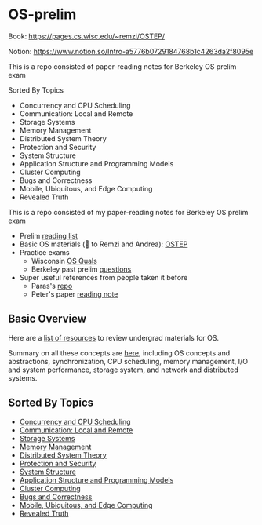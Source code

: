 # OS-prelim

Book: https://pages.cs.wisc.edu/~remzi/OSTEP/

Notion: https://www.notion.so/Intro-a5776b0729184768b1c4263da2f8095e

This is a repo consisted of paper-reading notes for Berkeley OS prelim exam

Sorted By Topics

* Concurrency and CPU Scheduling
* Communication: Local and Remote
* Storage Systems
* Memory Management
* Distributed System Theory
* Protection and Security
* System Structure
* Application Structure and Programming Models
* Cluster Computing
* Bugs and Correctness
* Mobile, Ubiquitous, and Edge Computing
* Revealed Truth

This is a repo consisted of my paper-reading notes for Berkeley OS prelim exam
* Prelim [reading list](https://ucbosprelim.samkumar.org/reading.html)
* Basic OS materials (🙌 to Remzi and Andrea): [OSTEP](https://pages.cs.wisc.edu/~remzi/OSTEP/)
* Practice exams
    *  Wisconsin [OS Quals](https://www.cs.wisc.edu/operating-systems-quals/)
    *  Berkeley past prelim [questions](https://www2.eecs.berkeley.edu/Protected/Grads/CS/Prelims/osqu.html)
* Super useful references from people taken it before 
    *  Paras's [repo](https://github.com/parasj/papers)
    *  Peter's paper [reading note](https://pschafhalter.com/blog) 

## Basic Overview 
Here are a [list of resources](https://ucbosprelim.samkumar.org/undergraduate.html) to review undergrad materials for OS. 

Summary on all these concepts are [here](https://github.com/lynnliu030/os-prelim/tree/main/list_of_topics), including OS concepts and abstractions, synchronization, CPU scheduling, memory management, I/O and system performance, storage system, and network and distributed systems. 

## Sorted By Topics 
* [Concurrency and CPU Scheduling](https://github.com/lynnliu030/os-prelim/tree/main/cpu_concurrency)
* [Communication: Local and Remote](https://github.com/lynnliu030/os-prelim/tree/main/communication)
* [Storage Systems](https://github.com/lynnliu030/os-prelim/tree/main/storage)
* [Memory Management](https://github.com/lynnliu030/os-prelim/tree/main/memory)
* [Distributed System Theory](https://github.com/lynnliu030/os-prelim/tree/main/theory)
* [Protection and Security](https://github.com/lynnliu030/os-prelim/tree/main/security)
* [System Structure](https://github.com/lynnliu030/os-prelim/tree/main/system_structure)
* [Application Structure and Programming Models](https://github.com/lynnliu030/os-prelim/tree/main/programming_model)
* [Cluster Computing](https://github.com/lynnliu030/os-prelim/tree/main/cluster_computing)
* [Bugs and Correctness](https://github.com/lynnliu030/os-prelim/tree/main/security)
* [Mobile, Ubiquitous, and Edge Computing](https://github.com/lynnliu030/os-prelim/tree/main/edge)
* [Revealed Truth](https://github.com/lynnliu030/os-prelim/tree/main/reveal_truth)
